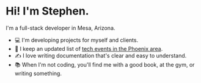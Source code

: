 # Hi! I'm Stephen.

I'm a full-stack developer in Mesa, Arizona.

- 💻 I'm developing projects for myself and clients.
- 🌵 I keep an updated list of [tech events in the Phoenix area](https://github.com/stephengroe/phx-tech-events).
- ✍️ I love writing documentation that's clear and easy to understand.
- 📚 When I'm not coding, you'll find me with a good book, at the gym, or writing something.

